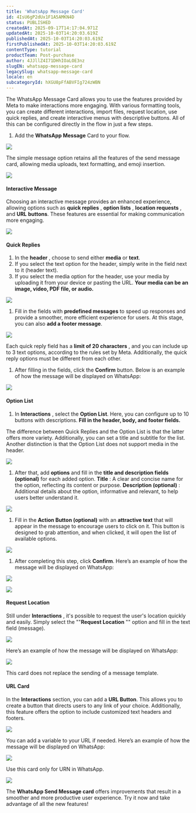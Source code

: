```yaml
---
title: 'WhatsApp Message Card'
id: 4IsU6gP2dUx1F1A5AMKN4D
status: PUBLISHED
createdAt: 2025-09-17T14:17:04.971Z
updatedAt: 2025-10-03T14:20:03.619Z
publishedAt: 2025-10-03T14:20:03.619Z
firstPublishedAt: 2025-10-03T14:20:03.619Z
contentType: tutorial
productTeam: Post-purchase
author: 4JJllZ4I71DHhIOaLOE3nz
slugEN: whatsapp-message-card
legacySlug: whatsapp-message-card
locale: en
subcategoryId: hXGU8pFfABVFIg724zWBN
---
```


The WhatsApp Message Card allows you to use the features provided by Meta to make interactions more engaging. With various formatting tools, you can create different interactions, import files, request location, use quick replies, and create interactive menus with descriptive buttons. All of this can be configured directly in the flow in just a few steps.

  1. Add the **WhatsApp Message** Card to your flow.

![](https://cdn.statically.io/gh/vtexdocs/help-center-content/refs/heads/main/docs/en/tutorials/weni-by-vtex/flows/whatsapp-message-card_1.png)

The simple message option retains all the features of the send message card, allowing media uploads, text formatting, and emoji insertion.

![](https://cdn.statically.io/gh/vtexdocs/help-center-content/refs/heads/main/docs/en/tutorials/weni-by-vtex/flows/whatsapp-message-card_2.png)

#### **Interactive Message**

Choosing an interactive message provides an enhanced experience, allowing options such as **quick replies** , **option lists** , **location requests** , and **URL** **buttons**. These features are essential for making communication more engaging.

![](https://cdn.statically.io/gh/vtexdocs/help-center-content/refs/heads/main/docs/en/tutorials/weni-by-vtex/flows/whatsapp-message-card_3.png)

#### **Quick Replies**
  1. In the **header** , choose to send either **media** or **text**.
  2. If you select the text option for the header, simply write in the field next to it (header text).
  3. If you select the media option for the header, use your media by uploading it from your device or pasting the URL. **Your media can be an image, video, PDF file, or audio.**

![](https://cdn.statically.io/gh/vtexdocs/help-center-content/refs/heads/main/docs/en/tutorials/weni-by-vtex/flows/whatsapp-message-card_4.png)

  1. Fill in the fields with **predefined messages** to speed up responses and provide a smoother, more efficient experience for users. At this stage, you can also **add a footer message**.

![](https://cdn.statically.io/gh/vtexdocs/help-center-content/refs/heads/main/docs/en/tutorials/weni-by-vtex/flows/whatsapp-message-card_5.png)

Each quick reply field has a **limit of 20 characters** , and you can include up to 3 text options, according to the rules set by Meta. Additionally, the quick reply options must be different from each other.

  1. After filling in the fields, click the **Confirm** button. Below is an example of how the message will be displayed on WhatsApp:

![](https://cdn.statically.io/gh/vtexdocs/help-center-content/refs/heads/main/docs/en/tutorials/weni-by-vtex/flows/whatsapp-message-card_6.png)

#### **Option List**

  1. In **Interactions** , select the **Option List**. Here, you can configure up to 10 buttons with descriptions. **Fill in the header, body, and footer fields.**

The difference between Quick Replies and the Option List is that the latter offers more variety. Additionally, you can set a title and subtitle for the list. Another distinction is that the Option List does not support media in the header.

![](https://cdn.statically.io/gh/vtexdocs/help-center-content/refs/heads/main/docs/en/tutorials/weni-by-vtex/flows/whatsapp-message-card_7.png)

  1. After that, add **options** and fill in the **title and description fields (optional)** for each added option.
**Title** : A clear and concise name for the option, reflecting its content or purpose.
**Description (optional)** : Additional details about the option, informative and relevant, to help users better understand it.

![](https://cdn.statically.io/gh/vtexdocs/help-center-content/refs/heads/main/docs/en/tutorials/weni-by-vtex/flows/whatsapp-message-card_8.png)

  1. Fill in the **Action Button (optional)** with an **attractive text** that will appear in the message to encourage users to click on it. This button is designed to grab attention, and when clicked, it will open the list of available options.

![](https://cdn.statically.io/gh/vtexdocs/help-center-content/refs/heads/main/docs/en/tutorials/weni-by-vtex/flows/whatsapp-message-card_9.png)

  1. After completing this step, click **Confirm**. Here’s an example of how the message will be displayed on WhatsApp:

![](https://cdn.statically.io/gh/vtexdocs/help-center-content/refs/heads/main/docs/en/tutorials/weni-by-vtex/flows/whatsapp-message-card_10.png)

![](https://cdn.statically.io/gh/vtexdocs/help-center-content/refs/heads/main/docs/en/tutorials/weni-by-vtex/flows/whatsapp-message-card_11.png)

#### **Request Location**

Still under **Interactions** , it's possible to request the user's location quickly and easily. Simply select the ""**Request Location** "" option and fill in the text field (message).

![](https://cdn.statically.io/gh/vtexdocs/help-center-content/refs/heads/main/docs/en/tutorials/weni-by-vtex/flows/whatsapp-message-card_12.png)

Here’s an example of how the message will be displayed on WhatsApp:

![](https://cdn.statically.io/gh/vtexdocs/help-center-content/refs/heads/main/docs/en/tutorials/weni-by-vtex/flows/whatsapp-message-card_13.png)

This card does not replace the sending of a message template.

#### **URL Card**

In the **Interactions** section, you can add a **URL Button**. This allows you to create a button that directs users to any link of your choice. Additionally, this feature offers the option to include customized text headers and footers.

![](https://cdn.statically.io/gh/vtexdocs/help-center-content/refs/heads/main/docs/en/tutorials/weni-by-vtex/flows/whatsapp-message-card_14.png)

You can add a variable to your URL if needed.
Here’s an example of how the message will be displayed on WhatsApp:

![](https://cdn.statically.io/gh/vtexdocs/help-center-content/refs/heads/main/docs/en/tutorials/weni-by-vtex/flows/whatsapp-message-card_15.png)

Use this card only for URN in WhatsApp.

![](https://cdn.statically.io/gh/vtexdocs/help-center-content/refs/heads/main/docs/en/tutorials/weni-by-vtex/flows/whatsapp-message-card_16.png)

The **WhatsApp Send Message card** offers improvements that result in a smoother and more productive user experience. Try it now and take advantage of all the new features!

